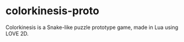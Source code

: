 # colorkinesis-proto
Colorkinesis is a Snake-like puzzle prototype game, made in Lua using LOVE 2D.
